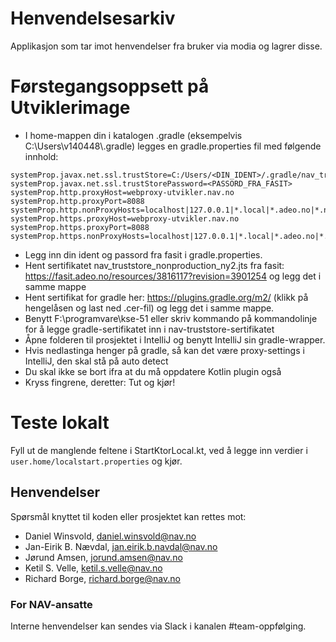 # Henvendelsesarkiv
Applikasjon som tar imot henvendelser fra bruker via modia og lagrer disse.

# Førstegangsoppsett på Utviklerimage
* I home-mappen din i katalogen .gradle (eksempelvis C:\Users\v140448\\.gradle) legges en gradle.properties fil med følgende innhold:
```
systemProp.javax.net.ssl.trustStore=C:/Users/<DIN_IDENT>/.gradle/nav_truststore_nonproduction_ny2.jts
systemProp.javax.net.ssl.trustStorePassword=<PASSORD_FRA_FASIT>
systemProp.http.proxyHost=webproxy-utvikler.nav.no
systemProp.http.proxyPort=8088
systemProp.http.nonProxyHosts=localhost|127.0.0.1|*.local|*.adeo.no|*.nav.no|*.aetat.no|*.devillo.no|*.oera.no|*devel
systemProp.https.proxyHost=webproxy-utvikler.nav.no
systemProp.https.proxyPort=8088
systemProp.https.nonProxyHosts=localhost|127.0.0.1|*.local|*.adeo.no|*.nav.no|*.aetat.no|*.devillo.no|*.oera.no|*devel
```
* Legg inn din ident og passord fra fasit i gradle.properties.
* Hent sertifikatet nav_truststore_nonproduction_ny2.jts fra fasit: https://fasit.adeo.no/resources/3816117?revision=3901254 og legg det i samme mappe 
* Hent sertifikat for gradle her: https://plugins.gradle.org/m2/ (klikk på hengelåsen og last ned .cer-fil) og legg det i samme mappe.
* Benytt F:\programvare\kse-51 eller skriv kommando på kommandolinje for å legge gradle-sertifikatet inn i nav-truststore-sertifikatet
* Åpne folderen til prosjektet i IntelliJ og benytt IntelliJ sin gradle-wrapper.
* Hvis nedlastinga henger på gradle, så kan det være proxy-settings i IntelliJ, den skal stå på auto detect
* Du skal ikke se bort ifra at du må oppdatere Kotlin plugin også
* Kryss fingrene, deretter: Tut og kjør!

# Teste lokalt
Fyll ut de manglende feltene i StartKtorLocal.kt, ved å legge inn verdier i `user.home/localstart.properties` og kjør.

## Henvendelser

Spørsmål knyttet til koden eller prosjektet kan rettes mot:

* Daniel Winsvold, daniel.winsvold@nav.no
* Jan-Eirik B. Nævdal, jan.eirik.b.navdal@nav.no
* Jørund Amsen, jorund.amsen@nav.no
* Ketil S. Velle, ketil.s.velle@nav.no
* Richard Borge, richard.borge@nav.no

### For NAV-ansatte

Interne henvendelser kan sendes via Slack i kanalen #team-oppfølging.